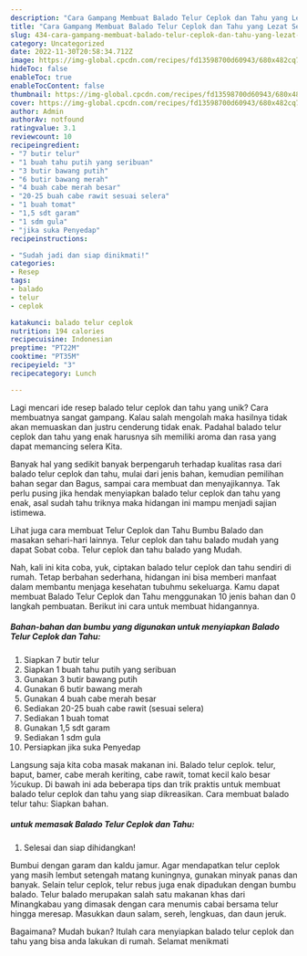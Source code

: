 ```yaml
---
description: "Cara Gampang Membuat Balado Telur Ceplok dan Tahu yang Lezat Sekali"
title: "Cara Gampang Membuat Balado Telur Ceplok dan Tahu yang Lezat Sekali"
slug: 434-cara-gampang-membuat-balado-telur-ceplok-dan-tahu-yang-lezat-sekali
category: Uncategorized
date: 2022-11-30T20:58:34.712Z
image: https://img-global.cpcdn.com/recipes/fd13598700d60943/680x482cq70/balado-telur-ceplok-dan-tahu-foto-resep-utama.jpg
hideToc: false
enableToc: true
enableTocContent: false
thumbnail: https://img-global.cpcdn.com/recipes/fd13598700d60943/680x482cq70/balado-telur-ceplok-dan-tahu-foto-resep-utama.jpg
cover: https://img-global.cpcdn.com/recipes/fd13598700d60943/680x482cq70/balado-telur-ceplok-dan-tahu-foto-resep-utama.jpg
author: Admin
authorAv: notfound
ratingvalue: 3.1
reviewcount: 10
recipeingredient:
- "7 butir telur"
- "1 buah tahu putih yang seribuan"
- "3 butir bawang putih"
- "6 butir bawang merah"
- "4 buah cabe merah besar"
- "20-25 buah cabe rawit sesuai selera"
- "1 buah tomat"
- "1,5 sdt garam"
- "1 sdm gula"
- "jika suka Penyedap"
recipeinstructions:

- "Sudah jadi dan siap dinikmati!"
categories:
- Resep
tags:
- balado
- telur
- ceplok

katakunci: balado telur ceplok 
nutrition: 194 calories
recipecuisine: Indonesian
preptime: "PT22M"
cooktime: "PT35M"
recipeyield: "3"
recipecategory: Lunch

---
```





Lagi mencari ide resep balado telur ceplok dan tahu yang unik? Cara membuatnya sangat gampang. Kalau salah mengolah maka hasilnya tidak akan memuaskan dan justru cenderung tidak enak. Padahal balado telur ceplok dan tahu yang enak harusnya sih memiliki aroma dan rasa yang dapat memancing selera Kita.





Banyak hal yang sedikit banyak berpengaruh terhadap kualitas rasa dari balado telur ceplok dan tahu, mulai dari jenis bahan, kemudian pemilihan bahan segar dan Bagus, sampai cara membuat dan menyajikannya. Tak perlu pusing jika hendak menyiapkan balado telur ceplok dan tahu yang enak,      asal sudah tahu triknya maka hidangan ini mampu menjadi sajian istimewa.














Lihat juga cara membuat Telur Ceplok dan Tahu Bumbu Balado dan masakan sehari-hari lainnya. Telur ceplok dan tahu balado mudah yang dapat Sobat coba. Telur ceplok dan tahu balado yang Mudah.






Nah, kali ini kita coba, yuk, ciptakan balado telur ceplok dan tahu sendiri di rumah. Tetap berbahan sederhana, hidangan ini bisa memberi manfaat dalam membantu menjaga kesehatan tubuhmu sekeluarga. Kamu dapat membuat Balado Telur Ceplok dan Tahu menggunakan 10 jenis bahan dan 0 langkah pembuatan. Berikut ini cara untuk membuat hidangannya.

<!--inarticleads1-->

##### Bahan-bahan dan bumbu yang digunakan untuk menyiapkan Balado Telur Ceplok dan Tahu:

1. Siapkan 7 butir telur
1. Siapkan 1 buah tahu putih yang seribuan
1. Gunakan 3 butir bawang putih
1. Gunakan 6 butir bawang merah
1. Gunakan 4 buah cabe merah besar
1. Sediakan 20-25 buah cabe rawit (sesuai selera)
1. Sediakan 1 buah tomat
1. Gunakan 1,5 sdt garam
1. Sediakan 1 sdm gula
1. Persiapkan jika suka Penyedap


Langsung saja kita coba masak makanan ini. Balado telur ceplok. telur, baput, bamer, cabe merah keriting, cabe rawit, tomat kecil kalo besar ½cukup. Di bawah ini ada beberapa tips dan trik praktis untuk membuat balado telur ceplok dan tahu yang siap dikreasikan. Cara membuat balado telur tahu: Siapkan bahan. 

<!--inarticleads2-->

#####  untuk memasak Balado Telur Ceplok dan Tahu:


1. Selesai dan siap dihidangkan!

Bumbui dengan garam dan kaldu jamur. Agar mendapatkan telur ceplok yang masih lembut setengah matang kuningnya, gunakan minyak panas dan banyak. Selain telur ceplok, telur rebus juga enak dipadukan dengan bumbu balado. Telur balado merupakan salah satu makanan khas dari Minangkabau yang dimasak dengan cara menumis cabai bersama telur hingga meresap. Masukkan daun salam, sereh, lengkuas, dan daun jeruk. 

Bagaimana? Mudah bukan? Itulah cara menyiapkan balado telur ceplok dan tahu yang bisa anda lakukan di rumah. Selamat menikmati
